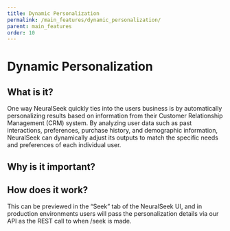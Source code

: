 ```yaml
---
title: Dynamic Personalization
permalink: /main_features/dynamic_personalization/
parent: main_features
order: 10
---
```


# Dynamic Personalization

## What is it?
One way NeuralSeek quickly ties into the users business is by automatically personalizing results based on information from their Customer Relationship Management (CRM) system. By analyzing user data such as past interactions, preferences, purchase history, and demographic information, NeuralSeek can dynamically adjust its outputs to match the specific needs and preferences of each individual user.

## Why is it important?

## How does it work?
This can be previewed in the “Seek” tab of the NeuralSeek UI, and in production environments users will pass the personalization details via our API as the REST call to when /seek is made.